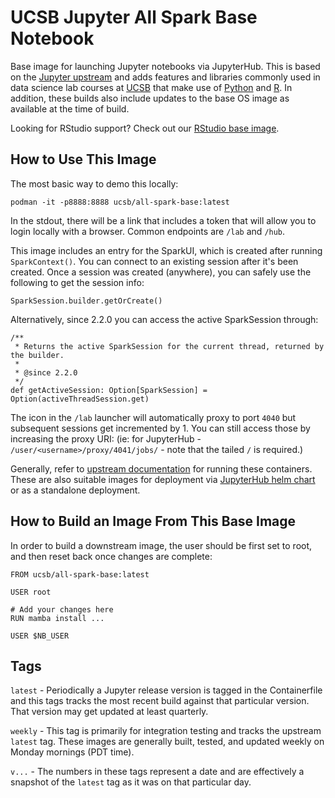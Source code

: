 UCSB Jupyter All Spark Base Notebook
=================

Base image for launching Jupyter notebooks via JupyterHub.  This is based on the [Jupyter upstream](https://hub.docker.com/r/jupyter/all-spark-notebook) and adds features and libraries commonly used in data science lab courses at [UCSB](https://ucsb.edu) that make use of [Python](https://www.python.org/) and [R](https://www.r-project.org/).  In addition, these builds also include updates to the base OS image as available at the time of build.

Looking for RStudio support?  Check out our [RStudio base image](https://hub.docker.com/u/ucsb/rstudio-base).

## How to Use This Image

The most basic way to demo this locally: 

`podman -it -p8888:8888 ucsb/all-spark-base:latest`

In the stdout, there will be a link that includes a token that will allow you to login locally with a browser.  Common endpoints are `/lab` and `/hub`.

This image includes an entry for the SparkUI, which is created after running `SparkContext()`. You can connect to an existing session after it's been created. Once a session was created (anywhere), you can safely use the following to get the session info:
```
SparkSession.builder.getOrCreate()
```

Alternatively, since 2.2.0 you can access the active SparkSession through:
```
/**
 * Returns the active SparkSession for the current thread, returned by the builder.
 *
 * @since 2.2.0
 */
def getActiveSession: Option[SparkSession] = Option(activeThreadSession.get)
```

The icon in the `/lab` launcher will automatically proxy to port `4040` but subsequent sessions get incremented by 1. You can still access those by increasing the proxy URI: (ie: for JupyterHub - `/user/<username>/proxy/4041/jobs/` - note that the tailed `/` is required.) 

Generally, refer to [upstream documentation](https://jupyter-docker-stacks.readthedocs.io/en/latest/) for running these containers. These are also suitable images for deployment via [JupyterHub helm chart](https://zero-to-jupyterhub.readthedocs.io/en/latest/) or as a standalone deployment.

## How to Build an Image From This Base Image

In order to build a downstream image, the user should be first set to root, and then reset back once changes are complete:

```
FROM ucsb/all-spark-base:latest

USER root

# Add your changes here
RUN mamba install ...

USER $NB_USER
```

## Tags

`latest` - Periodically a Jupyter release version is tagged in the Containerfile and this tags tracks the most recent build against that particular version.  That version may get updated at least quarterly.

`weekly` - This tag is primarily for integration testing and tracks the upstream `latest` tag.  These images are generally built, tested, and updated weekly on Monday mornings (PDT time).

`v...` - The numbers in these tags represent a date and are effectively a snapshot of the `latest` tag as it was on that particular day.
